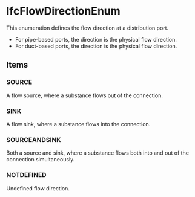 # IfcFlowDirectionEnum

This enumeration defines the flow direction at a distribution port.
<!-- end of short definition -->

* For pipe-based ports, the direction is the physical flow direction.
* For duct-based ports, the direction is the physical flow direction.

## Items

### SOURCE
A flow source, where a substance flows out of the connection.

### SINK
A flow sink, where a substance flows into the connection.

### SOURCEANDSINK
Both a source and sink, where a substance flows both into and out of the connection simultaneously.

### NOTDEFINED
Undefined flow direction.
